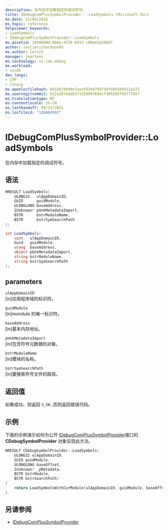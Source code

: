 ```yaml
---
description: 在内存中加载指定的调试符号。
title: IDebugComPlusSymbolProvider：：LoadSymbols |Microsoft Docs
ms.date: 11/04/2016
ms.topic: reference
helpviewer_keywords:
- LoadSymbols
- IDebugComPlusSymbolProvider::LoadSymbols
ms.assetid: 3499680d-0b9a-4f20-8432-c89a41b29b87
author: leslierichardson95
ms.author: lerich
manager: jmartens
ms.technology: vs-ide-debug
ms.workload:
- vssdk
dev_langs:
- CPP
- CSharp
ms.openlocfilehash: 041b6fde00efaae5934d793738fe85584511a372
ms.sourcegitcommit: b12a38744db371d2894769ecf305585f9577792f
ms.translationtype: MT
ms.contentlocale: zh-CN
ms.lasthandoff: 09/13/2021
ms.locfileid: "126664593"
---
```

# <a name="idebugcomplussymbolproviderloadsymbols"></a>IDebugComPlusSymbolProvider::LoadSymbols
在内存中加载指定的调试符号。

## <a name="syntax"></a>语法

```cpp
HRESULT LoadSymbols(
    ULONG32   ulAppDomainID,
    GUID      guidModule,
    ULONGLONG baseAddress,
    IUnknown* pUnkMetadataImport,
    BSTR      bstrModuleName,
    BSTR      bstrSymSearchPath
);
```

```csharp
int LoadSymbols(
    uint   ulAppDomainID,
    Guid   guidModule,
    ulong  baseAddress,
    object pUnkMetadataImport,
    string bstrModuleName,
    string bstrSymSearchPath
);
```

## <a name="parameters"></a>parameters
`ulAppDomainID`\
[in]应用程序域的标识符。

`guidModule`\
[in]mondule 的唯一标识符。

`baseAddress`\
[in]基本内存地址。

`pUnkMetadataImport`\
[in]包含符号元数据的对象。

`bstrModuleName`\
[in]模块的名称。

`bstrSymSearchPath`\
[in]要搜索符号文件的路径。

## <a name="return-value"></a>返回值
如果成功，则返回 `S_OK` ;否则返回错误代码。

## <a name="example"></a>示例
下面的示例演示如何为公开 [IDebugComPlusSymbolProvider](../../../extensibility/debugger/reference/idebugcomplussymbolprovider.md)接口的 **CDebugSymbolProvider** 对象实现此方法。

```cpp
HRESULT CDebugSymbolProvider::LoadSymbols(
    ULONG32 ulAppDomainID,
    GUID guidModule,
    ULONGLONG baseOffset,
    IUnknown* _pMetadata,
    BSTR bstrModule,
    BSTR bstrSearchPath)
{
    return LoadSymbolsWithCorModule(ulAppDomainID, guidModule, baseOffset, _pMetadata, NULL, bstrModule, bstrSearchPath);
}
```

## <a name="see-also"></a>另请参阅
- [IDebugComPlusSymbolProvider](../../../extensibility/debugger/reference/idebugcomplussymbolprovider.md)
